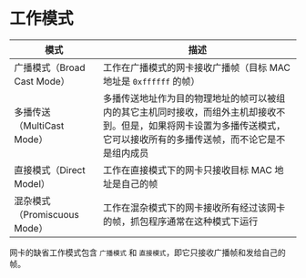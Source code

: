 # 工作模式

| 模式                         | 描述                                                                                                                                                                       |
| ---------------------------- | -------------------------------------------------------------------------------------------------------------------------------------------------------------------------- |
| 广播模式（Broad Cast Mode）  | 工作在广播模式的网卡接收广播帧（目标 MAC 地址是 `0xffffff` 的帧）                                                                                                          |
| 多播传送（MultiCast Mode）   | 多播传送地址作为目的物理地址的帧可以被组内的其它主机同时接收，而组外主机却接收不到。但是，如果将网卡设置为多播传送模式，它可以接收所有的多播传送帧，而不论它是不是组内成员 |
| 直接模式（Direct Model）     | 工作在直接模式下的网卡只接收目标 MAC 地址是自己的帧                                                                                                                        |
| 混杂模式（Promiscuous Mode） | 工作在混杂模式下的网卡接收所有经过该网卡的帧，抓包程序通常在这种模式下运行                                                                                                 |

网卡的缺省工作模式包含 `广播模式` 和 `直接模式`，即它只接收广播帧和发给自己的帧。
